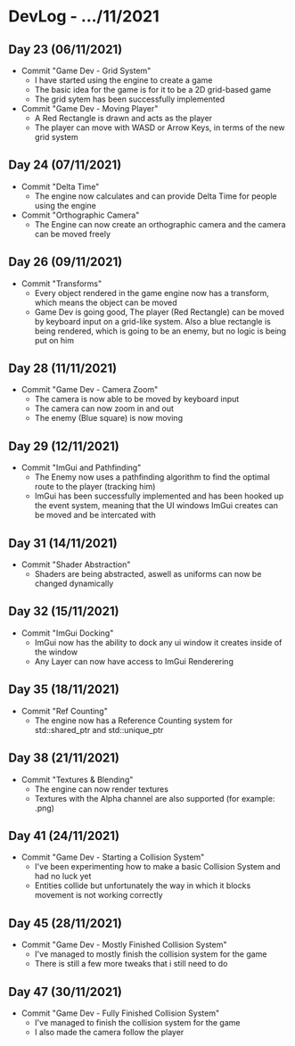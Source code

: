 # DevLog - .../11/2021

## Day 23 (06/11/2021)
- Commit "Game Dev - Grid System"
    - I have started using the engine to create a game
    - The basic idea for the game is for it to be a 2D grid-based game
    - The grid sytem has been successfully implemented
- Commit "Game Dev - Moving Player"
    - A Red Rectangle is drawn and acts as the player
    - The player can move with WASD or Arrow Keys, in terms of the new grid system

## Day 24 (07/11/2021)
- Commit "Delta Time"
    - The engine now calculates and can provide Delta Time for people using the engine
- Commit "Orthographic Camera"
    - The Engine can now create an orthographic camera and the camera can be moved freely

## Day 26 (09/11/2021)
- Commit "Transforms"
    - Every object rendered in the game engine now has a transform, which means the object can be moved
    - Game Dev is going good, The player (Red Rectangle) can be moved by keyboard input on a grid-like system. Also a blue rectangle is being rendered, which is going to be an enemy, but no logic is being put on him

## Day 28 (11/11/2021)
- Commit "Game Dev - Camera Zoom"
    - The camera is now able to be moved by keyboard input
    - The camera can now zoom in and out
    - The enemy (Blue square) is now moving

## Day 29 (12/11/2021)
- Commit "ImGui and Pathfinding"
    - The Enemy now uses a pathfinding algorithm to find the optimal route to the player (tracking him)
    - ImGui has been successfully implemented and has been hooked up the event system, meaning that the UI windows ImGui creates can be moved and be intercated with

## Day 31 (14/11/2021)
- Commit "Shader Abstraction"
    - Shaders are being abstracted, aswell as uniforms can now be changed dynamically

## Day 32 (15/11/2021)
- Commit "ImGui Docking"
    - ImGui now has the ability to dock any ui window it creates inside of the window
    - Any Layer can now have access to ImGui Renderering

## Day 35 (18/11/2021)
- Commit "Ref Counting"
    - The engine now has a Reference Counting system for std::shared_ptr and std::unique_ptr

## Day 38 (21/11/2021)
- Commit "Textures & Blending"
    - The engine can now render textures
    - Textures with the Alpha channel are also supported (for example: .png)

## Day 41 (24/11/2021)
- Commit "Game Dev - Starting a Collision System"
    - I've been experimenting how to make a basic Collision System and had no luck yet
    - Entities collide but unfortunately the way in which it blocks movement is not working correctly

## Day 45 (28/11/2021)
- Commit "Game Dev - Mostly Finished Collision System"
    - I've managed to mostly finish the collision system for the game
    - There is still a few more tweaks that i still need to do

## Day 47 (30/11/2021)
- Commit "Game Dev - Fully Finished Collision System"
    - I've managed to finish the collision system for the game
    - I also made the camera follow the player